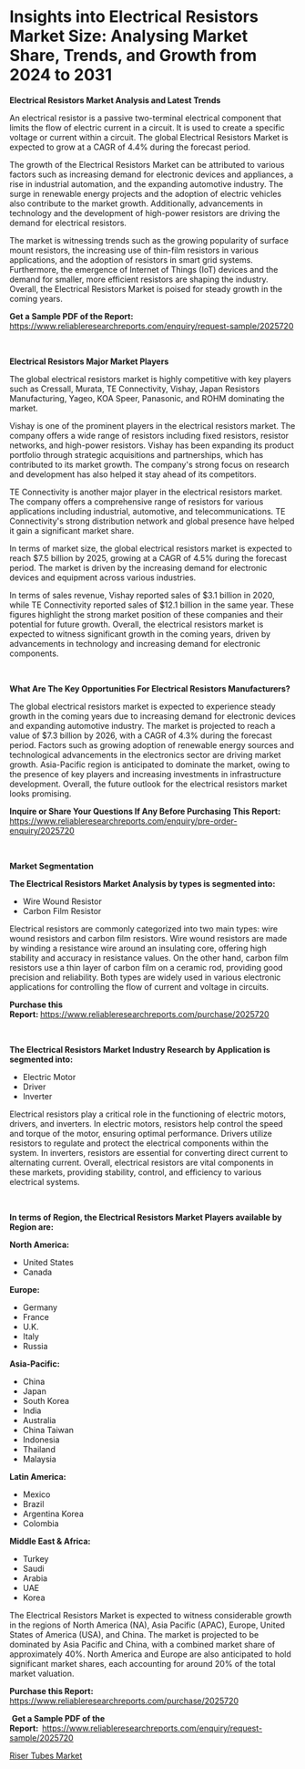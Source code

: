 <p><h1>Insights into Electrical Resistors Market Size: Analysing Market Share, Trends, and Growth from 2024 to 2031</h1></p><p><strong>Electrical Resistors Market Analysis and Latest Trends</strong></p>
<p><p>An electrical resistor is a passive two-terminal electrical component that limits the flow of electric current in a circuit. It is used to create a specific voltage or current within a circuit. The global Electrical Resistors Market is expected to grow at a CAGR of 4.4% during the forecast period.</p><p>The growth of the Electrical Resistors Market can be attributed to various factors such as increasing demand for electronic devices and appliances, a rise in industrial automation, and the expanding automotive industry. The surge in renewable energy projects and the adoption of electric vehicles also contribute to the market growth. Additionally, advancements in technology and the development of high-power resistors are driving the demand for electrical resistors.</p><p>The market is witnessing trends such as the growing popularity of surface mount resistors, the increasing use of thin-film resistors in various applications, and the adoption of resistors in smart grid systems. Furthermore, the emergence of Internet of Things (IoT) devices and the demand for smaller, more efficient resistors are shaping the industry. Overall, the Electrical Resistors Market is poised for steady growth in the coming years.</p></p>
<p><strong>Get a Sample PDF of the Report:&nbsp;</strong> <a href="https://www.reliableresearchreports.com/enquiry/request-sample/2025720">https://www.reliableresearchreports.com/enquiry/request-sample/2025720</a></p>
<p>&nbsp;</p>
<p><strong>Electrical Resistors Major Market Players</strong></p>
<p><p>The global electrical resistors market is highly competitive with key players such as Cressall, Murata, TE Connectivity, Vishay, Japan Resistors Manufacturing, Yageo, KOA Speer, Panasonic, and ROHM dominating the market. </p><p>Vishay is one of the prominent players in the electrical resistors market. The company offers a wide range of resistors including fixed resistors, resistor networks, and high-power resistors. Vishay has been expanding its product portfolio through strategic acquisitions and partnerships, which has contributed to its market growth. The company's strong focus on research and development has also helped it stay ahead of its competitors.</p><p>TE Connectivity is another major player in the electrical resistors market. The company offers a comprehensive range of resistors for various applications including industrial, automotive, and telecommunications. TE Connectivity's strong distribution network and global presence have helped it gain a significant market share.</p><p>In terms of market size, the global electrical resistors market is expected to reach $7.5 billion by 2025, growing at a CAGR of 4.5% during the forecast period. The market is driven by the increasing demand for electronic devices and equipment across various industries.</p><p>In terms of sales revenue, Vishay reported sales of $3.1 billion in 2020, while TE Connectivity reported sales of $12.1 billion in the same year. These figures highlight the strong market position of these companies and their potential for future growth. Overall, the electrical resistors market is expected to witness significant growth in the coming years, driven by advancements in technology and increasing demand for electronic components.</p></p>
<p>&nbsp;</p>
<p><strong>What Are The Key Opportunities For Electrical Resistors Manufacturers?</strong></p>
<p><p>The global electrical resistors market is expected to experience steady growth in the coming years due to increasing demand for electronic devices and expanding automotive industry. The market is projected to reach a value of $7.3 billion by 2026, with a CAGR of 4.3% during the forecast period. Factors such as growing adoption of renewable energy sources and technological advancements in the electronics sector are driving market growth. Asia-Pacific region is anticipated to dominate the market, owing to the presence of key players and increasing investments in infrastructure development. Overall, the future outlook for the electrical resistors market looks promising.</p></p>
<p><strong>Inquire or Share Your Questions If Any Before Purchasing This Report:</strong> <a href="https://www.reliableresearchreports.com/enquiry/pre-order-enquiry/2025720">https://www.reliableresearchreports.com/enquiry/pre-order-enquiry/2025720</a></p>
<p>&nbsp;</p>
<p><strong>Market Segmentation</strong></p>
<p><strong>The Electrical Resistors Market Analysis by types is segmented into:</strong></p>
<p><ul><li>Wire Wound Resistor</li><li>Carbon Film Resistor</li></ul></p>
<p><p>Electrical resistors are commonly categorized into two main types: wire wound resistors and carbon film resistors. Wire wound resistors are made by winding a resistance wire around an insulating core, offering high stability and accuracy in resistance values. On the other hand, carbon film resistors use a thin layer of carbon film on a ceramic rod, providing good precision and reliability. Both types are widely used in various electronic applications for controlling the flow of current and voltage in circuits.</p></p>
<p><strong>Purchase this Report:&nbsp;</strong><a href="https://www.reliableresearchreports.com/purchase/2025720">https://www.reliableresearchreports.com/purchase/2025720</a></p>
<p>&nbsp;</p>
<p><strong>The Electrical Resistors Market Industry Research by Application is segmented into:</strong></p>
<p><ul><li>Electric Motor</li><li>Driver</li><li>Inverter</li></ul></p>
<p><p>Electrical resistors play a critical role in the functioning of electric motors, drivers, and inverters. In electric motors, resistors help control the speed and torque of the motor, ensuring optimal performance. Drivers utilize resistors to regulate and protect the electrical components within the system. In inverters, resistors are essential for converting direct current to alternating current. Overall, electrical resistors are vital components in these markets, providing stability, control, and efficiency to various electrical systems.</p></p>
<p>&nbsp;</p>
<p><strong>In terms of Region, the Electrical Resistors Market Players available by Region are:</strong></p>
<p>
    <p> <strong> North America: </strong>
        <ul>
            <li>United States</li>
            <li>Canada</li>
        </ul>
        </p> 
    <p> <strong> Europe: </strong>
        <ul>
            <li>Germany</li>
            <li>France</li>
            <li>U.K.</li>
            <li>Italy</li>
            <li>Russia</li>
        </ul>
        </p> 
    <p> <strong> Asia-Pacific: </strong>
        <ul>
            <li>China</li>
            <li>Japan</li>
            <li>South Korea</li>
            <li>India</li>
            <li>Australia</li>
            <li>China Taiwan</li>
            <li>Indonesia</li>
            <li>Thailand</li>
            <li>Malaysia</li>
        </ul>
        </p> 
    <p> <strong> Latin America: </strong>
        <ul>
            <li>Mexico</li>
            <li>Brazil</li>
            <li>Argentina Korea</li>
            <li>Colombia</li>
        </ul>
        </p> 
    <p> <strong> Middle East & Africa: </strong>
        <ul>
            <li>Turkey</li>
            <li>Saudi</li>
            <li>Arabia</li>
            <li>UAE</li>
            <li>Korea</li>
        </ul>
    </p>
    </p>
<p><p>The Electrical Resistors Market is expected to witness considerable growth in the regions of North America (NA), Asia Pacific (APAC), Europe, United States of America (USA), and China. The market is projected to be dominated by Asia Pacific and China, with a combined market share of approximately 40%. North America and Europe are also anticipated to hold significant market shares, each accounting for around 20% of the total market valuation.</p></p>
<p><strong>Purchase this Report: </strong><a href="https://www.reliableresearchreports.com/purchase/2025720">https://www.reliableresearchreports.com/purchase/2025720</a></p>
<p>&nbsp;<strong>Get a Sample PDF of the Report:&nbsp;&nbsp;</strong><a href="https://www.reliableresearchreports.com/enquiry/request-sample/2025720">https://www.reliableresearchreports.com/enquiry/request-sample/2025720</a></p>
<p><strong></strong></p>
<p><p><a href="https://shimmer-gardenia-37a.notion.site/Riser-Tubes-Market-Size-and-Examines-its-Market-Scope-with-a-Primary-Focus-on-Growth-Opportunities-c44e36a3619d4937a23d488c437417fb">Riser Tubes Market</a></p></p>